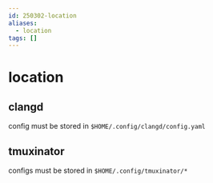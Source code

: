 ```yaml
---
id: 250302-location
aliases:
  - location
tags: []
---
```


# location

## clangd

config must be stored in ``$HOME/.config/clangd/config.yaml``

## tmuxinator

configs must be stored in ``$HOME/.config/tmuxinator/*``
